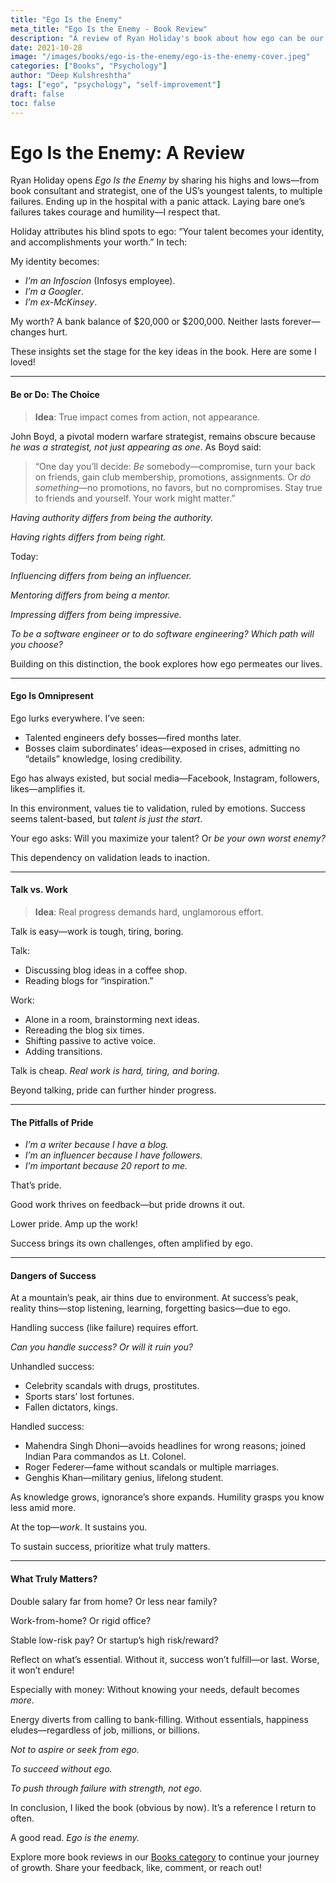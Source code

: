 ```yaml
---
title: "Ego Is the Enemy"
meta_title: "Ego Is the Enemy - Book Review"
description: "A review of Ryan Holiday's book about how ego can be our worst enemy in success and failure. Insights on humility, work, and handling success."
date: 2021-10-28
image: "/images/books/ego-is-the-enemy/ego-is-the-enemy-cover.jpeg"
categories: ["Books", "Psychology"]
author: "Deep Kulshreshtha"
tags: ["ego", "psychology", "self-improvement"]
draft: false
toc: false
---
```


# Ego Is the Enemy: A Review

Ryan Holiday opens *Ego Is the Enemy* by sharing his highs and lows—from book consultant and strategist, one of the US’s youngest talents, to multiple failures. Ending up in the hospital with a panic attack. Laying bare one’s failures takes courage and humility—I respect that.

Holiday attributes his blind spots to ego: “Your talent becomes your identity, and accomplishments your worth.” In tech:

My identity becomes:

- *I’m an Infoscion* (Infosys employee).
- *I’m a Googler*.
- *I’m ex-McKinsey*.

My worth? A bank balance of $20,000 or $200,000. Neither lasts forever—changes hurt.

These insights set the stage for the key ideas in the book. Here are some I loved!

---

#### Be or Do: The Choice

> **Idea**: True impact comes from action, not appearance.

John Boyd, a pivotal modern warfare strategist, remains obscure because *he was a strategist, not just appearing as one*. As Boyd said:

> “One day you’ll decide: *Be* somebody—compromise, turn your back on friends, gain club membership, promotions, assignments. Or *do something*—no promotions, no favors, but no compromises. Stay true to friends and yourself. Your work might matter.”

*Having authority differs from being the authority.*

*Having rights differs from being right.*

Today:

*Influencing differs from being an influencer.*

*Mentoring differs from being a mentor.*

*Impressing differs from being impressive.*

*To be a software engineer or to do software engineering? Which path will you choose?*

Building on this distinction, the book explores how ego permeates our lives.

---

#### Ego Is Omnipresent

Ego lurks everywhere. I’ve seen:

- Talented engineers defy bosses—fired months later.
- Bosses claim subordinates’ ideas—exposed in crises, admitting no “details” knowledge, losing credibility.

Ego has always existed, but social media—Facebook, Instagram, followers, likes—amplifies it.

In this environment, values tie to validation, ruled by emotions. Success seems talent-based, but *talent is just the start*.

Your ego asks: Will you maximize your talent? Or *be your own worst enemy?*

This dependency on validation leads to inaction.

---

#### Talk vs. Work

> **Idea**: Real progress demands hard, unglamorous effort.

Talk is easy—work is tough, tiring, boring.

Talk:

- Discussing blog ideas in a coffee shop.
- Reading blogs for “inspiration.”

Work:

- Alone in a room, brainstorming next ideas.
- Rereading the blog six times.
- Shifting passive to active voice.
- Adding transitions.

Talk is cheap. *Real work is hard, tiring, and boring.*

Beyond talking, pride can further hinder progress.

---

#### The Pitfalls of Pride

- *I’m a writer because I have a blog.*
- *I’m an influencer because I have followers.*
- *I’m important because 20 report to me.*

That’s pride.

Good work thrives on feedback—but pride drowns it out.

Lower pride. Amp up the work!

Success brings its own challenges, often amplified by ego.

---

#### Dangers of Success

At a mountain’s peak, air thins due to environment. At success’s peak, reality thins—stop listening, learning, forgetting basics—due to ego.

Handling success (like failure) requires effort.

*Can you handle success? Or will it ruin you?*

Unhandled success:

- Celebrity scandals with drugs, prostitutes.
- Sports stars’ lost fortunes.
- Fallen dictators, kings.

Handled success:

- Mahendra Singh Dhoni—avoids headlines for wrong reasons; joined Indian Para commandos as Lt. Colonel.
- Roger Federer—fame without scandals or multiple marriages.
- Genghis Khan—military genius, lifelong student.

As knowledge grows, ignorance’s shore expands. Humility grasps you know less amid more.

At the top—*work*. It sustains you.

To sustain success, prioritize what truly matters.

---

#### What Truly Matters?

Double salary far from home? Or less near family?

Work-from-home? Or rigid office?

Stable low-risk pay? Or startup’s high risk/reward?

Reflect on what’s essential. Without it, success won’t fulfill—or last. Worse, it won’t endure!

Especially with money: Without knowing your needs, default becomes *more*.

Energy diverts from calling to bank-filling. Without essentials, happiness eludes—regardless of job, millions, or billions.

*Not to aspire or seek from ego.*

*To succeed without ego.*

*To push through failure with strength, not ego.*

In conclusion, I liked the book (obvious by now). It’s a reference I return to often.

A good read. *Ego is the enemy.*

Explore more book reviews in our [Books category](#) to continue your journey of growth. Share your feedback, like, comment, or reach out!






